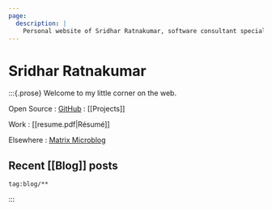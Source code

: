 ```yaml
---
page:
  description: |
    Personal website of Sridhar Ratnakumar, software consultant specializing in Haskell.
---
```


# Sridhar Ratnakumar

:::{.prose}
Welcome to my little corner on the web. 

Open Source
: [GitHub](https://github.com/srid) 
: [[Projects]]

Work
: [[resume.pdf|Résumé]] 

Elsewhere
: [Matrix Microblog][matrixpub] 

[matrixpub]: https://matrix.to/#/#srid:matrix.org

## Recent [[Blog]] posts

```query {.timeline}
tag:blog/**
```

:::